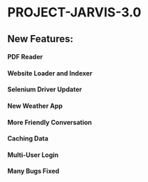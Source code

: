 # PROJECT-JARVIS-3.0
## New Features:
#### PDF Reader
#### Website Loader and Indexer
#### Selenium Driver Updater
#### New Weather App
#### More Friendly Conversation
#### Caching Data
#### Multi-User Login
#### Many Bugs Fixed
